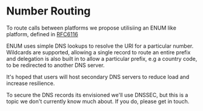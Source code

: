 # Number Routing

To route calls between platforms we propose utilisiing an ENUM like platform, defined in [RFC6116](https://datatracker.ietf.org/doc/html/rfc6116)

ENUM uses simple DNS lookups to resolve the URI for a particular number. Wildcards are supported, allowing a single record to route an entire prefix and delegation is also built in to allow a particular prefix, e.g a country code, to be redirected to another DNS server.

It's hoped that users will host secondary DNS servers to reduce load and increase resilience.

To secure the DNS records its envisioned we'll use DNSSEC, but this is a topic we don't currently know much about. If you do, please get in touch.